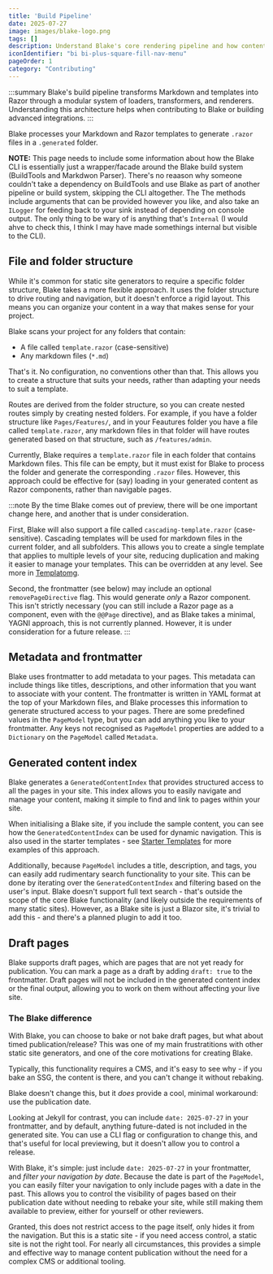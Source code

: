 ```yaml
---
title: 'Build Pipeline'
date: 2025-07-27
image: images/blake-logo.png
tags: []
description: Understand Blake's core rendering pipeline and how content is processed.
iconIdentifier: "bi bi-plus-square-fill-nav-menu"
pageOrder: 1
category: "Contributing"
---
```


:::summary
Blake's build pipeline transforms Markdown and templates into Razor through a modular system of loaders, transformers, and renderers. Understanding this architecture helps when contributing to Blake or building advanced integrations.
:::

Blake processes your Markdown and Razor templates to generate `.razor` files in a `.generated` folder.

**NOTE:** This page needs to include some information about how the Blake CLI is essentially just a wrapper/facade around the Blake build system (BuildTools and Markdwon Parser). There's no reaason why someone couldn't take a dependency on BuildTools and use Blake as part of another pipeline or build system, skipping the CLI altogether. The The methods include arguments that can be provided however you like, and also take an `ILogger` for feeding back to your sink instead of depending on console output. The only thing to be wary of is anything that's `Internal` (I would ahve to check this, I think I may have made somethings internal but visible to the CLI). 

## File and folder structure

While it's common for static site generators to require a specific folder structure, Blake takes a more flexible approach. It uses the folder structure to drive routing and navigation, but it doesn't enforce a rigid layout. This means you can organize your content in a way that makes sense for your project.

Blake scans your project for any folders that contain:

- A file called `template.razor` (case-sensitive)
- Any markdown files (`*.md`)
 
That's it. No configuration, no conventions other than that. This allows you to create a structure that suits your needs, rather than adapting your needs to suit a template.

Routes are derived from the folder structure, so you can create nested routes simply by creating nested folders. For example, if you have a folder structure like `Pages/Features/`, and in your Feautures folder you have a file called `template.razor`, any markdown files in that folder will have routes generated based on that structure, such as `/features/admin`.

Currently, Blake requires a `template.razor` file in each folder that contains Markdown files. This file can be empty, but it must exist for Blake to process the folder and generate the corresponding `.razor` files. However, this approach could be effective for (say) loading in your generated content as Razor components, rather than navigable pages.

:::note
By the time Blake comes out of preview, there will be one important change here, and another that is under consideration.

First, Blake will also support a file called `cascading-template.razor` (case-sensitive). Cascading templates will be used for markdown files in the current folder, and all subfolders. This allows you to create a single template that applies to multiple levels of your site, reducing duplication and making it easier to manage your templates. This can be overridden at any level. See more in [Templatomg](/templating).

Second, the frontmatter (see below) may include an optional `removePageDirective` flag. This would generate _only_ a Razor component. This isn't strictly necessary (you can still include a Razor page as a component, even with the `@@Page` directive), and as Blake takes a minimal, YAGNI approach, this is not currently planned. However, it is under consideration for a future release.
:::

## Metadata and frontmatter

Blake uses frontmatter to add metadata to your pages. This metadata can include things like titles, descriptions, and other information that you want to associate with your content. The frontmatter is written in YAML format at the top of your Markdown files, and Blake processes this information to generate structured access to your pages. There are some predefined values in the `PageModel` type, but you can add anything you like to your frontmatter. Any keys not recognised as `PageModel` properties are added to a `Dictionary` on the `PageModel` called `Metadata`.

## Generated content index

Blake generates a `GeneratedContentIndex` that provides structured access to all the pages in your site. This index allows you to easily navigate and manage your content, making it simple to find and link to pages within your site.

When initialising a Blake site, if you include the sample content, you can see how the `GeneratedContentIndex` can be used for dynamic navigation. This is also used in the starter templates - see [Starter Templates](/startertemplates) for more examples of this approach.

Additionally, because `PageModel` includes a title, description, and tags, you can easily add rudimentary search functionality to your site. This can be done by iterating over the `GeneratedContentIndex` and filtering based on the user's input. Blake doesn't support full text search - that's outside the scope of the core Blake functionality (and likely outside the requirements of many static sites). However, as a Blake site is just a Blazor site, it's trivial to add this - and there's a planned plugin to add it too.

## Draft pages

Blake supports draft pages, which are pages that are not yet ready for publication. You can mark a page as a draft by adding `draft: true` to the frontmatter. Draft pages will not be included in the generated content index or the final output, allowing you to work on them without affecting your live site.

### The Blake difference

With Blake, you can choose to bake or not bake draft pages, but what about timed publication/release? This was one of my main frustratitions with other static site generators, and one of the core motivations for creating Blake.

Typically, this functionality requires a CMS, and it's easy to see why - if you bake an SSG, the content is there, and you can't change it without rebaking.

Blake doesn't change this, but it _does_ provide a cool, minimal workaround: use the publication date.

Looking at Jekyll for contrast, you can include `date: 2025-07-27` in your frontmatter, and by default, anything future-dated is not included in the generated site. You can use a CLI flag or configuration to change this, and that's useful for local previewing, but it doesn't allow you to control a release.

With Blake, it's simple: just include `date: 2025-07-27` in your frontmatter, and _filter your navigation by date_. Because the date is part of the `PageModel`, you can easily filter your navigation to only include pages with a date in the past. This allows you to control the visibility of pages based on their publication date without needing to rebake your site, while still making them available to preview, either for yourself or other reviewers.

Granted, this does not restrict access to the page itself, only hides it from the navigation. But this is a static site - if you need access control, a static site is not the right tool. For nearly all circumstances, this provides a simple and effective way to manage content publication without the need for a complex CMS or additional tooling.

